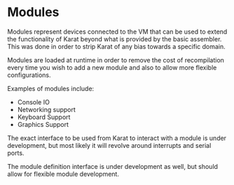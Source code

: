 # Modules

Modules represent devices connected to the VM that can be used
to extend the functionality of Karat beyond what is provided
by the basic assembler. This was done in order to strip Karat
of any bias towards a specific domain.


Modules are loaded at runtime in order to remove the cost of
recompilation every time you wish to add a new module and also
to allow more flexible configurations.


Examples of modules include:
- Console IO
- Networking support
- Keyboard Support
- Graphics Support


The exact interface to be used from Karat to interact with
a module is under development, but most likely it will 
revolve around interrupts and serial ports.


The module definition interface is under development as 
well, but should allow for flexible module development.
